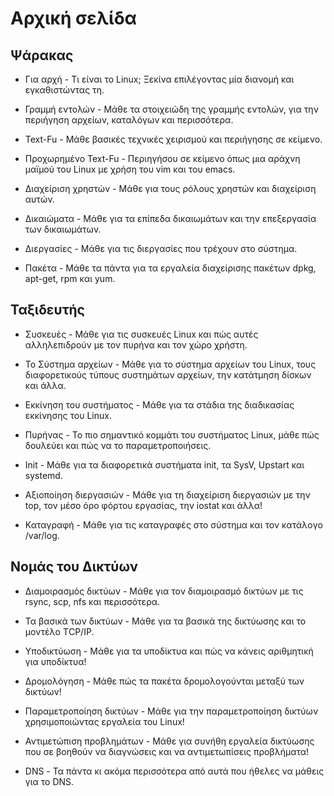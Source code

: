 # Αρχική σελίδα

## Ψάρακας

* Για αρχή - Τι είναι το Linux; Ξεκίνα επιλέγοντας μία διανομή και εγκαθιστώντας τη.

* Γραμμή εντολών - Μάθε τα στοιχειώδη της γραμμής εντολών, για την περιήγηση αρχείων, καταλόγων και περισσότερα.

* Text-Fu - Μάθε βασικές τεχνικές χειρισμού και περιήγησης σε κείμενο.

* Προχωρημένο Text-Fu - Περιηγήσου σε κείμενο όπως μια αράχνη μαϊμού του Linux με χρήση του vim και του emacs.

* Διαχείριση χρηστών - Μάθε για τους ρόλους χρηστών και διαχείριση αυτών.

* Δικαιώματα - Μάθε για τα επίπεδα δικαιωμάτων και την επεξεργασία των δικαιωμάτων.

* Διεργασίες - Μάθε για τις διεργασίες που τρέχουν στο σύστημα.

* Πακέτα - Μάθε τα πάντα για τα εργαλεία διαχείρισης πακέτων dpkg, apt-get, rpm και yum.

## Ταξιδευτής

* Συσκευές - Μάθε για τις συσκευές Linux και πώς αυτές αλληλεπιδρούν με τον πυρήνα και τον χώρο χρήστη.

* Το Σύστημα αρχείων - Μάθε για το σύστημα αρχείων του Linux, τους διαφορετικούς τύπους συστημάτων αρχείων, την κατάτμηση δίσκων και άλλα.

* Εκκίνηση του συστήματος - Μάθε για τα στάδια της διαδικασίας εκκίνησης του Linux.

* Πυρήνας - Το πιο σημαντικό κομμάτι του συστήματος Linux, μάθε πώς δουλεύει και πώς να το παραμετροποιήσεις.

* Init - Μάθε για τα διαφορετικά συστήματα init, τα SysV, Upstart και systemd.

* Αξιοποίηση διεργασιών - Μάθε για τη διαχείριση διεργασιών με την top, τον μέσο όρο φόρτου εργασίας, την iostat και άλλα!

* Καταγραφή - Μάθε για τις καταγραφές στο σύστημα και τον κατάλογο /var/log.

## Νομάς του Δικτύων

* Διαμοιρασμός δικτύων - Μάθε για τον διαμοιρασμό δικτύων με τις rsync, scp, nfs και περισσότερα.

* Τα βασικά των δικτύων - Μάθε για τα βασικά της δικτύωσης και το μοντέλο ΤCP/IP.

* Υποδικτύωση - Μάθε για τα υποδίκτυα και πώς να κάνεις αριθμητική για υποδίκτυα!

* Δρομολόγηση - Μάθε πώς τα πακέτα δρομολογούνται μεταξύ των δικτύων!

* Παραμετροποίηση δικτύων - Μάθε για την παραμετροποίηση δικτύων χρησιμοποιώντας εργαλεία του Linux!

* Αντιμετώπιση προβλημάτων - Μάθε για συνήθη εργαλεία δικτύωσης που σε βοηθούν να διαγνώσεις και να αντιμετωπίσεις προβλήματα!

* DNS - Τα πάντα κι ακόμα περισσότερα από αυτά που ήθελες να μάθεις για το DNS.
